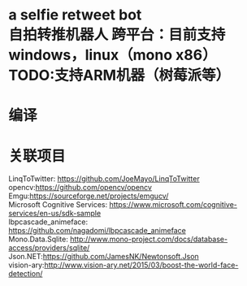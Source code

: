 a selfie retweet bot<br>
自拍转推机器人
跨平台：目前支持windows，linux（mono x86）<br>
TODO:支持ARM机器（树莓派等）
===
编译
===




关联项目
===
LinqToTwitter: https://github.com/JoeMayo/LinqToTwitter<br>
opencv:https://github.com/opencv/opencv<br>
Emgu:https://sourceforge.net/projects/emgucv/<br>
Microsoft Cognitive Services: https://www.microsoft.com/cognitive-services/en-us/sdk-sample<br>
lbpcascade_animeface: https://github.com/nagadomi/lbpcascade_animeface<br>
Mono.Data.Sqlite: http://www.mono-project.com/docs/database-access/providers/sqlite/<br>
Json.NET:https://github.com/JamesNK/Newtonsoft.Json<br>
vision-ary:http://www.vision-ary.net/2015/03/boost-the-world-face-detection/

